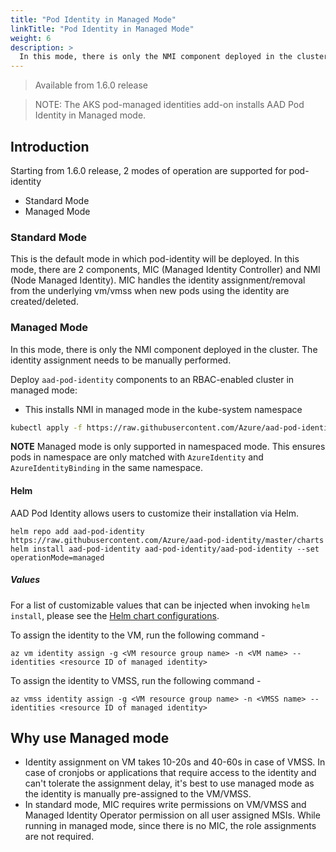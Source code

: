 ```yaml
---
title: "Pod Identity in Managed Mode"
linkTitle: "Pod Identity in Managed Mode"
weight: 6
description: >
  In this mode, there is only the NMI component deployed in the cluster. The identity assignment needs to be manually performed.
---
```


> Available from 1.6.0 release

> NOTE: The AKS pod-managed identities add-on installs AAD Pod Identity in Managed mode.

## Introduction

Starting from 1.6.0 release, 2 modes of operation are supported for pod-identity
- Standard Mode
- Managed Mode

### Standard Mode

This is the default mode in which pod-identity will be deployed. In this mode, there are 2 components, MIC (Managed Identity Controller) and NMI (Node Managed Identity). MIC handles the identity assignment/removal from the underlying vm/vmss when new pods using the identity are created/deleted.

### Managed Mode

In this mode, there is only the NMI component deployed in the cluster. The identity assignment needs to be manually performed.

Deploy `aad-pod-identity` components to an RBAC-enabled cluster in managed mode:

- This installs NMI in managed mode in the kube-system namespace

```bash
kubectl apply -f https://raw.githubusercontent.com/Azure/aad-pod-identity/master/deploy/infra/managed-mode-deployment.yaml
```

**NOTE** Managed mode is only supported in namespaced mode. This ensures pods in namespace are only matched with `AzureIdentity` and `AzureIdentityBinding` in the same namespace.

#### Helm

AAD Pod Identity allows users to customize their installation via Helm.

```
helm repo add aad-pod-identity https://raw.githubusercontent.com/Azure/aad-pod-identity/master/charts
helm install aad-pod-identity aad-pod-identity/aad-pod-identity --set operationMode=managed
```

##### Values

For a list of customizable values that can be injected when invoking `helm install`, please see the [Helm chart configurations](https://github.com/Azure/aad-pod-identity/tree/master/charts/aad-pod-identity#configuration).


To assign the identity to the VM, run the following command -

```shell
az vm identity assign -g <VM resource group name> -n <VM name> --identities <resource ID of managed identity>
```

To assign the identity to VMSS, run the following command -

```shell
az vmss identity assign -g <VM resource group name> -n <VMSS name> --identities <resource ID of managed identity>
```

## Why use Managed mode

- Identity assignment on VM takes 10-20s and 40-60s in case of VMSS. In case of cronjobs or applications that require access to the identity and can't tolerate the assignment delay, it's best to use managed mode as the identity is manually pre-assigned to the VM/VMSS.
- In standard mode, MIC requires write permissions on VM/VMSS and Managed Identity Operator permission on all user assigned MSIs. While running in managed mode, since there is no MIC, the role assignments are not required.